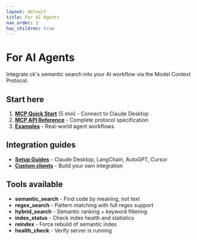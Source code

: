 ```yaml
---
layout: default
title: For AI Agents
nav_order: 3
has_children: true
---
```


# For AI Agents

Integrate ck's semantic search into your AI workflow via the Model Context Protocol.

## Start here

1. **[MCP Quick Start](mcp-quickstart.html)** (5 min) - Connect to Claude Desktop
2. **[MCP API Reference](mcp-api.html)** - Complete protocol specification
3. **[Examples](examples.html)** - Real-world agent workflows

## Integration guides

- **[Setup Guides](setup-guides.html)** - Claude Desktop, LangChain, AutoGPT, Cursor
- **[Custom clients](setup-guides.html#custom-mcp-client)** - Build your own integration

## Tools available

- **semantic_search** - Find code by meaning, not text
- **regex_search** - Pattern matching with full regex support
- **hybrid_search** - Semantic ranking + keyword filtering
- **index_status** - Check index health and statistics
- **reindex** - Force rebuild of semantic index
- **health_check** - Verify server is running

